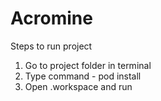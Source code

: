 # Acromine
Steps to run project
1. Go to project folder in terminal 
2. Type command - pod install
3. Open .workspace and run
